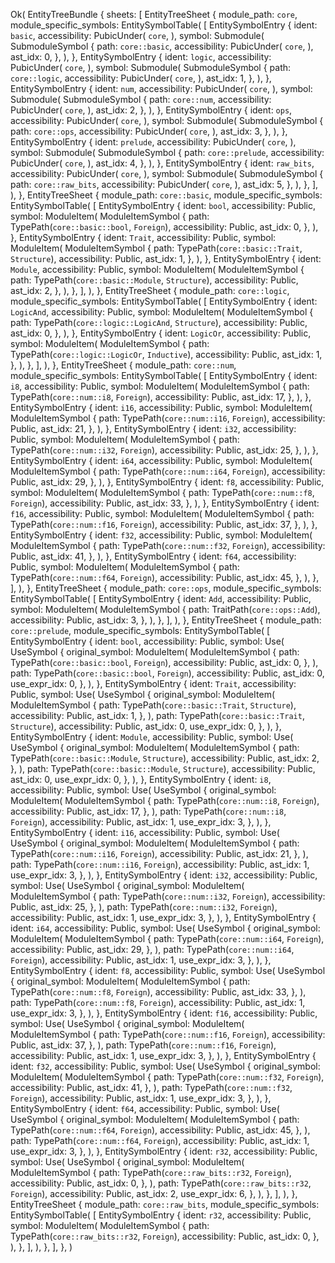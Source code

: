 Ok(
    EntityTreeBundle {
        sheets: [
            EntityTreeSheet {
                module_path: `core`,
                module_specific_symbols: EntitySymbolTable(
                    [
                        EntitySymbolEntry {
                            ident: `basic`,
                            accessibility: PubicUnder(
                                `core`,
                            ),
                            symbol: Submodule(
                                SubmoduleSymbol {
                                    path: `core::basic`,
                                    accessibility: PubicUnder(
                                        `core`,
                                    ),
                                    ast_idx: 0,
                                },
                            ),
                        },
                        EntitySymbolEntry {
                            ident: `logic`,
                            accessibility: PubicUnder(
                                `core`,
                            ),
                            symbol: Submodule(
                                SubmoduleSymbol {
                                    path: `core::logic`,
                                    accessibility: PubicUnder(
                                        `core`,
                                    ),
                                    ast_idx: 1,
                                },
                            ),
                        },
                        EntitySymbolEntry {
                            ident: `num`,
                            accessibility: PubicUnder(
                                `core`,
                            ),
                            symbol: Submodule(
                                SubmoduleSymbol {
                                    path: `core::num`,
                                    accessibility: PubicUnder(
                                        `core`,
                                    ),
                                    ast_idx: 2,
                                },
                            ),
                        },
                        EntitySymbolEntry {
                            ident: `ops`,
                            accessibility: PubicUnder(
                                `core`,
                            ),
                            symbol: Submodule(
                                SubmoduleSymbol {
                                    path: `core::ops`,
                                    accessibility: PubicUnder(
                                        `core`,
                                    ),
                                    ast_idx: 3,
                                },
                            ),
                        },
                        EntitySymbolEntry {
                            ident: `prelude`,
                            accessibility: PubicUnder(
                                `core`,
                            ),
                            symbol: Submodule(
                                SubmoduleSymbol {
                                    path: `core::prelude`,
                                    accessibility: PubicUnder(
                                        `core`,
                                    ),
                                    ast_idx: 4,
                                },
                            ),
                        },
                        EntitySymbolEntry {
                            ident: `raw_bits`,
                            accessibility: PubicUnder(
                                `core`,
                            ),
                            symbol: Submodule(
                                SubmoduleSymbol {
                                    path: `core::raw_bits`,
                                    accessibility: PubicUnder(
                                        `core`,
                                    ),
                                    ast_idx: 5,
                                },
                            ),
                        },
                    ],
                ),
            },
            EntityTreeSheet {
                module_path: `core::basic`,
                module_specific_symbols: EntitySymbolTable(
                    [
                        EntitySymbolEntry {
                            ident: `bool`,
                            accessibility: Public,
                            symbol: ModuleItem(
                                ModuleItemSymbol {
                                    path: TypePath(`core::basic::bool`, `Foreign`),
                                    accessibility: Public,
                                    ast_idx: 0,
                                },
                            ),
                        },
                        EntitySymbolEntry {
                            ident: `Trait`,
                            accessibility: Public,
                            symbol: ModuleItem(
                                ModuleItemSymbol {
                                    path: TypePath(`core::basic::Trait`, `Structure`),
                                    accessibility: Public,
                                    ast_idx: 1,
                                },
                            ),
                        },
                        EntitySymbolEntry {
                            ident: `Module`,
                            accessibility: Public,
                            symbol: ModuleItem(
                                ModuleItemSymbol {
                                    path: TypePath(`core::basic::Module`, `Structure`),
                                    accessibility: Public,
                                    ast_idx: 2,
                                },
                            ),
                        },
                    ],
                ),
            },
            EntityTreeSheet {
                module_path: `core::logic`,
                module_specific_symbols: EntitySymbolTable(
                    [
                        EntitySymbolEntry {
                            ident: `LogicAnd`,
                            accessibility: Public,
                            symbol: ModuleItem(
                                ModuleItemSymbol {
                                    path: TypePath(`core::logic::LogicAnd`, `Structure`),
                                    accessibility: Public,
                                    ast_idx: 0,
                                },
                            ),
                        },
                        EntitySymbolEntry {
                            ident: `LogicOr`,
                            accessibility: Public,
                            symbol: ModuleItem(
                                ModuleItemSymbol {
                                    path: TypePath(`core::logic::LogicOr`, `Inductive`),
                                    accessibility: Public,
                                    ast_idx: 1,
                                },
                            ),
                        },
                    ],
                ),
            },
            EntityTreeSheet {
                module_path: `core::num`,
                module_specific_symbols: EntitySymbolTable(
                    [
                        EntitySymbolEntry {
                            ident: `i8`,
                            accessibility: Public,
                            symbol: ModuleItem(
                                ModuleItemSymbol {
                                    path: TypePath(`core::num::i8`, `Foreign`),
                                    accessibility: Public,
                                    ast_idx: 17,
                                },
                            ),
                        },
                        EntitySymbolEntry {
                            ident: `i16`,
                            accessibility: Public,
                            symbol: ModuleItem(
                                ModuleItemSymbol {
                                    path: TypePath(`core::num::i16`, `Foreign`),
                                    accessibility: Public,
                                    ast_idx: 21,
                                },
                            ),
                        },
                        EntitySymbolEntry {
                            ident: `i32`,
                            accessibility: Public,
                            symbol: ModuleItem(
                                ModuleItemSymbol {
                                    path: TypePath(`core::num::i32`, `Foreign`),
                                    accessibility: Public,
                                    ast_idx: 25,
                                },
                            ),
                        },
                        EntitySymbolEntry {
                            ident: `i64`,
                            accessibility: Public,
                            symbol: ModuleItem(
                                ModuleItemSymbol {
                                    path: TypePath(`core::num::i64`, `Foreign`),
                                    accessibility: Public,
                                    ast_idx: 29,
                                },
                            ),
                        },
                        EntitySymbolEntry {
                            ident: `f8`,
                            accessibility: Public,
                            symbol: ModuleItem(
                                ModuleItemSymbol {
                                    path: TypePath(`core::num::f8`, `Foreign`),
                                    accessibility: Public,
                                    ast_idx: 33,
                                },
                            ),
                        },
                        EntitySymbolEntry {
                            ident: `f16`,
                            accessibility: Public,
                            symbol: ModuleItem(
                                ModuleItemSymbol {
                                    path: TypePath(`core::num::f16`, `Foreign`),
                                    accessibility: Public,
                                    ast_idx: 37,
                                },
                            ),
                        },
                        EntitySymbolEntry {
                            ident: `f32`,
                            accessibility: Public,
                            symbol: ModuleItem(
                                ModuleItemSymbol {
                                    path: TypePath(`core::num::f32`, `Foreign`),
                                    accessibility: Public,
                                    ast_idx: 41,
                                },
                            ),
                        },
                        EntitySymbolEntry {
                            ident: `f64`,
                            accessibility: Public,
                            symbol: ModuleItem(
                                ModuleItemSymbol {
                                    path: TypePath(`core::num::f64`, `Foreign`),
                                    accessibility: Public,
                                    ast_idx: 45,
                                },
                            ),
                        },
                    ],
                ),
            },
            EntityTreeSheet {
                module_path: `core::ops`,
                module_specific_symbols: EntitySymbolTable(
                    [
                        EntitySymbolEntry {
                            ident: `Add`,
                            accessibility: Public,
                            symbol: ModuleItem(
                                ModuleItemSymbol {
                                    path: TraitPath(`core::ops::Add`),
                                    accessibility: Public,
                                    ast_idx: 3,
                                },
                            ),
                        },
                    ],
                ),
            },
            EntityTreeSheet {
                module_path: `core::prelude`,
                module_specific_symbols: EntitySymbolTable(
                    [
                        EntitySymbolEntry {
                            ident: `bool`,
                            accessibility: Public,
                            symbol: Use(
                                UseSymbol {
                                    original_symbol: ModuleItem(
                                        ModuleItemSymbol {
                                            path: TypePath(`core::basic::bool`, `Foreign`),
                                            accessibility: Public,
                                            ast_idx: 0,
                                        },
                                    ),
                                    path: TypePath(`core::basic::bool`, `Foreign`),
                                    accessibility: Public,
                                    ast_idx: 0,
                                    use_expr_idx: 0,
                                },
                            ),
                        },
                        EntitySymbolEntry {
                            ident: `Trait`,
                            accessibility: Public,
                            symbol: Use(
                                UseSymbol {
                                    original_symbol: ModuleItem(
                                        ModuleItemSymbol {
                                            path: TypePath(`core::basic::Trait`, `Structure`),
                                            accessibility: Public,
                                            ast_idx: 1,
                                        },
                                    ),
                                    path: TypePath(`core::basic::Trait`, `Structure`),
                                    accessibility: Public,
                                    ast_idx: 0,
                                    use_expr_idx: 0,
                                },
                            ),
                        },
                        EntitySymbolEntry {
                            ident: `Module`,
                            accessibility: Public,
                            symbol: Use(
                                UseSymbol {
                                    original_symbol: ModuleItem(
                                        ModuleItemSymbol {
                                            path: TypePath(`core::basic::Module`, `Structure`),
                                            accessibility: Public,
                                            ast_idx: 2,
                                        },
                                    ),
                                    path: TypePath(`core::basic::Module`, `Structure`),
                                    accessibility: Public,
                                    ast_idx: 0,
                                    use_expr_idx: 0,
                                },
                            ),
                        },
                        EntitySymbolEntry {
                            ident: `i8`,
                            accessibility: Public,
                            symbol: Use(
                                UseSymbol {
                                    original_symbol: ModuleItem(
                                        ModuleItemSymbol {
                                            path: TypePath(`core::num::i8`, `Foreign`),
                                            accessibility: Public,
                                            ast_idx: 17,
                                        },
                                    ),
                                    path: TypePath(`core::num::i8`, `Foreign`),
                                    accessibility: Public,
                                    ast_idx: 1,
                                    use_expr_idx: 3,
                                },
                            ),
                        },
                        EntitySymbolEntry {
                            ident: `i16`,
                            accessibility: Public,
                            symbol: Use(
                                UseSymbol {
                                    original_symbol: ModuleItem(
                                        ModuleItemSymbol {
                                            path: TypePath(`core::num::i16`, `Foreign`),
                                            accessibility: Public,
                                            ast_idx: 21,
                                        },
                                    ),
                                    path: TypePath(`core::num::i16`, `Foreign`),
                                    accessibility: Public,
                                    ast_idx: 1,
                                    use_expr_idx: 3,
                                },
                            ),
                        },
                        EntitySymbolEntry {
                            ident: `i32`,
                            accessibility: Public,
                            symbol: Use(
                                UseSymbol {
                                    original_symbol: ModuleItem(
                                        ModuleItemSymbol {
                                            path: TypePath(`core::num::i32`, `Foreign`),
                                            accessibility: Public,
                                            ast_idx: 25,
                                        },
                                    ),
                                    path: TypePath(`core::num::i32`, `Foreign`),
                                    accessibility: Public,
                                    ast_idx: 1,
                                    use_expr_idx: 3,
                                },
                            ),
                        },
                        EntitySymbolEntry {
                            ident: `i64`,
                            accessibility: Public,
                            symbol: Use(
                                UseSymbol {
                                    original_symbol: ModuleItem(
                                        ModuleItemSymbol {
                                            path: TypePath(`core::num::i64`, `Foreign`),
                                            accessibility: Public,
                                            ast_idx: 29,
                                        },
                                    ),
                                    path: TypePath(`core::num::i64`, `Foreign`),
                                    accessibility: Public,
                                    ast_idx: 1,
                                    use_expr_idx: 3,
                                },
                            ),
                        },
                        EntitySymbolEntry {
                            ident: `f8`,
                            accessibility: Public,
                            symbol: Use(
                                UseSymbol {
                                    original_symbol: ModuleItem(
                                        ModuleItemSymbol {
                                            path: TypePath(`core::num::f8`, `Foreign`),
                                            accessibility: Public,
                                            ast_idx: 33,
                                        },
                                    ),
                                    path: TypePath(`core::num::f8`, `Foreign`),
                                    accessibility: Public,
                                    ast_idx: 1,
                                    use_expr_idx: 3,
                                },
                            ),
                        },
                        EntitySymbolEntry {
                            ident: `f16`,
                            accessibility: Public,
                            symbol: Use(
                                UseSymbol {
                                    original_symbol: ModuleItem(
                                        ModuleItemSymbol {
                                            path: TypePath(`core::num::f16`, `Foreign`),
                                            accessibility: Public,
                                            ast_idx: 37,
                                        },
                                    ),
                                    path: TypePath(`core::num::f16`, `Foreign`),
                                    accessibility: Public,
                                    ast_idx: 1,
                                    use_expr_idx: 3,
                                },
                            ),
                        },
                        EntitySymbolEntry {
                            ident: `f32`,
                            accessibility: Public,
                            symbol: Use(
                                UseSymbol {
                                    original_symbol: ModuleItem(
                                        ModuleItemSymbol {
                                            path: TypePath(`core::num::f32`, `Foreign`),
                                            accessibility: Public,
                                            ast_idx: 41,
                                        },
                                    ),
                                    path: TypePath(`core::num::f32`, `Foreign`),
                                    accessibility: Public,
                                    ast_idx: 1,
                                    use_expr_idx: 3,
                                },
                            ),
                        },
                        EntitySymbolEntry {
                            ident: `f64`,
                            accessibility: Public,
                            symbol: Use(
                                UseSymbol {
                                    original_symbol: ModuleItem(
                                        ModuleItemSymbol {
                                            path: TypePath(`core::num::f64`, `Foreign`),
                                            accessibility: Public,
                                            ast_idx: 45,
                                        },
                                    ),
                                    path: TypePath(`core::num::f64`, `Foreign`),
                                    accessibility: Public,
                                    ast_idx: 1,
                                    use_expr_idx: 3,
                                },
                            ),
                        },
                        EntitySymbolEntry {
                            ident: `r32`,
                            accessibility: Public,
                            symbol: Use(
                                UseSymbol {
                                    original_symbol: ModuleItem(
                                        ModuleItemSymbol {
                                            path: TypePath(`core::raw_bits::r32`, `Foreign`),
                                            accessibility: Public,
                                            ast_idx: 0,
                                        },
                                    ),
                                    path: TypePath(`core::raw_bits::r32`, `Foreign`),
                                    accessibility: Public,
                                    ast_idx: 2,
                                    use_expr_idx: 6,
                                },
                            ),
                        },
                    ],
                ),
            },
            EntityTreeSheet {
                module_path: `core::raw_bits`,
                module_specific_symbols: EntitySymbolTable(
                    [
                        EntitySymbolEntry {
                            ident: `r32`,
                            accessibility: Public,
                            symbol: ModuleItem(
                                ModuleItemSymbol {
                                    path: TypePath(`core::raw_bits::r32`, `Foreign`),
                                    accessibility: Public,
                                    ast_idx: 0,
                                },
                            ),
                        },
                    ],
                ),
            },
        ],
    },
)
